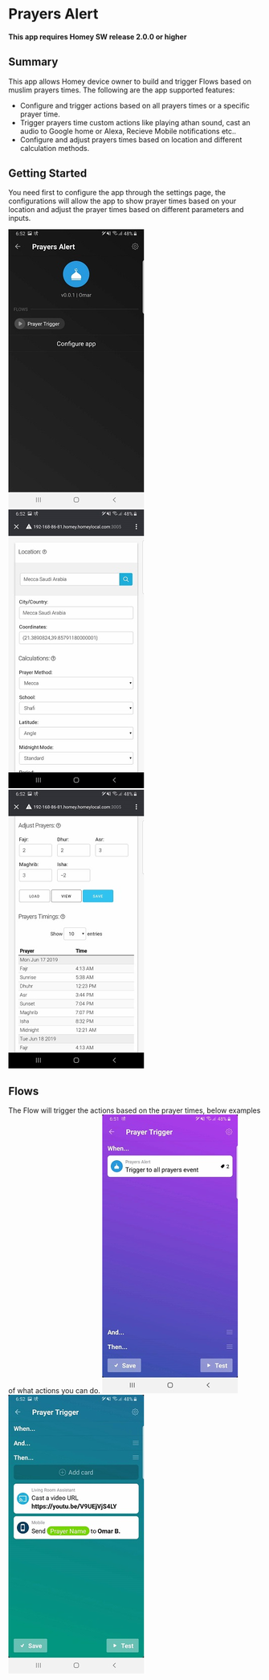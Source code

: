 ﻿# Prayers Alert
 
#### This app requires Homey SW release 2.0.0 or higher

## Summary
This app allows Homey device owner to build and trigger Flows based on muslim prayers times.
The following are the app supported features:
* Configure and trigger actions based on all prayers times or a specific prayer time.
* Trigger prayers time custom actions like playing athan sound, cast an audio to Google home or Alexa, Recieve Mobile notifications etc..
* Configure and adjust prayers times based on location and different calculation methods.
## Getting Started
You need first to configure the app through the settings page, the configurations will allow the app to show prayer times based on your location and adjust the prayer times based on different parameters and inputs.


![Alt text](https://github.com/DPANET/PrayersHomey/blob/master/images/Settings-1.jpg) ![Alt text](https://github.com/DPANET/PrayersHomey/blob/master/images/Settings-2.jpg) ![Alt text](https://github.com/DPANET/PrayersHomey/blob/master/images/Settings-3.jpg)


## Flows
The Flow will trigger the actions based on the prayer times, below examples of what actions you can do.
![Alt text](https://github.com/DPANET/PrayersHomey/blob/master/images/Flow-1.jpg)  ![Alt text](https://github.com/DPANET/PrayersHomey/blob/master/images/Flow-2.jpg)

